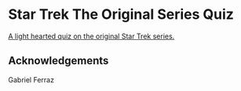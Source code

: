 # Star Trek The Original Series Quiz
[A light hearted quiz on the original Star Trek series.](https://craigpounds.github.io/quiz-app/)

## Acknowledgements
Gabriel Ferraz